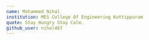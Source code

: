 ```yaml
---
name: Mohammed Nihal
institution: MES College Of Engineering Kuttippuram
quote: Stay Hungry Stay Calm.
github_user: nihal467
---
```


